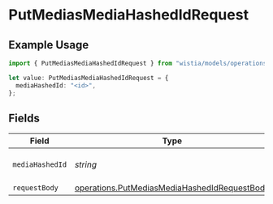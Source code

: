 # PutMediasMediaHashedIdRequest

## Example Usage

```typescript
import { PutMediasMediaHashedIdRequest } from "wistia/models/operations";

let value: PutMediasMediaHashedIdRequest = {
  mediaHashedId: "<id>",
};
```

## Fields

| Field                                                                                                        | Type                                                                                                         | Required                                                                                                     | Description                                                                                                  |
| ------------------------------------------------------------------------------------------------------------ | ------------------------------------------------------------------------------------------------------------ | ------------------------------------------------------------------------------------------------------------ | ------------------------------------------------------------------------------------------------------------ |
| `mediaHashedId`                                                                                              | *string*                                                                                                     | :heavy_check_mark:                                                                                           | The hashed ID of the media.                                                                                  |
| `requestBody`                                                                                                | [operations.PutMediasMediaHashedIdRequestBody](../../models/operations/putmediasmediahashedidrequestbody.md) | :heavy_minus_sign:                                                                                           | N/A                                                                                                          |